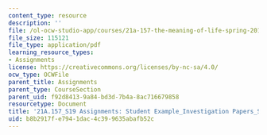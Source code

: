 ```yaml
---
content_type: resource
description: ''
file: /ol-ocw-studio-app/courses/21a-157-the-meaning-of-life-spring-2019/b8b2917fe7941dac4c399635abafb52c_MIT21A_157S19_Module4_Opt2.pdf
file_size: 115121
file_type: application/pdf
learning_resource_types:
- Assignments
license: https://creativecommons.org/licenses/by-nc-sa/4.0/
ocw_type: OCWFile
parent_title: Assignments
parent_type: CourseSection
parent_uid: f92d8413-9a84-bd3d-7b4a-8ac716679858
resourcetype: Document
title: '21A.157_S19 Assignments: Student Example_Investigation Papers_Self-Cultivation_Option2'
uid: b8b2917f-e794-1dac-4c39-9635abafb52c
---
```

